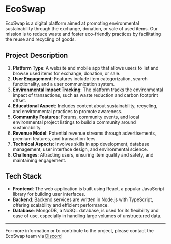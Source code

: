 # EcoSwap

EcoSwap is a digital platform aimed at promoting environmental sustainability through the exchange, donation, or sale of used items. Our mission is to reduce waste and foster eco-friendly practices by facilitating the reuse and recycling of goods.

## Project Description

1. **Platform Type**: A website and mobile app that allows users to list and browse used items for exchange, donation, or sale.
2. **User Engagement**: Features include item categorization, search functionality, and a user communication system.
3. **Environmental Impact Tracking**: The platform tracks the environmental impact of transactions, such as waste reduction and carbon footprint offset.
4. **Educational Aspect**: Includes content about sustainability, recycling, and environmental practices to promote awareness.
5. **Community Features**: Forums, community events, and local environmental project listings to build a community around sustainability.
6. **Revenue Model**: Potential revenue streams through advertisements, premium features, and transaction fees.
7. **Technical Aspects**: Involves skills in app development, database management, user interface design, and environmental science.
8. **Challenges**: Attracting users, ensuring item quality and safety, and maintaining engagement.

## Tech Stack

- **Frontend**: The web application is built using React, a popular JavaScript library for building user interfaces.
- **Backend**: Backend services are written in Node.js with TypeScript, offering scalability and efficient performance.
- **Database**: MongoDB, a NoSQL database, is used for its flexibility and ease of use, especially in handling large volumes of unstructured data.

---

For more information or to contribute to the project, please contact the EcoSwap team via [Discord](https://discord.gg/ZNckZBp8)
